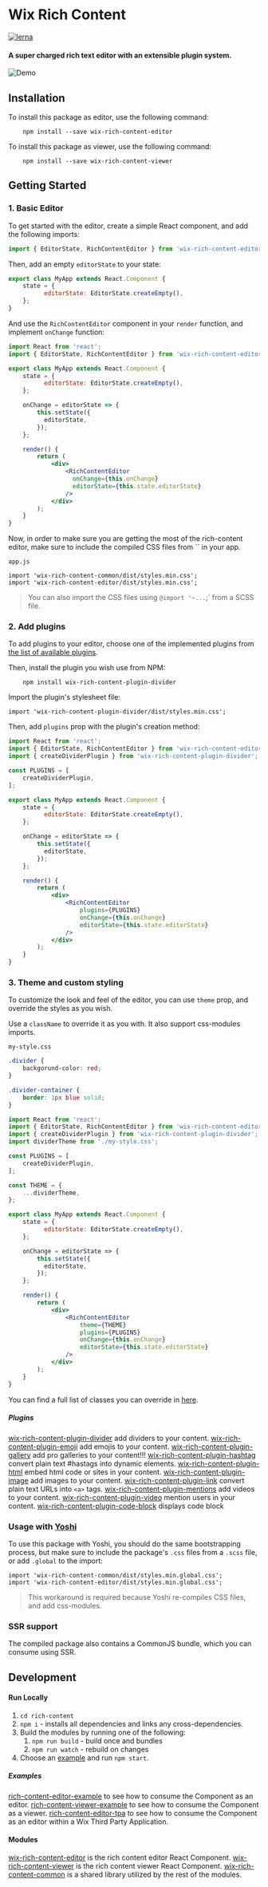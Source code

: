 # Wix Rich Content
[![lerna](https://img.shields.io/badge/maintained%20with-lerna-cc00ff.svg)](https://lernajs.io/)

#### A super charged rich text editor with an extensible plugin system.

![Demo](https://media.giphy.com/media/2rAwp4zLCrtGn2Tlbq/giphy.gif)

## Installation

To install this package as editor, use the following command:

```
    npm install --save wix-rich-content-editor
```

To install this package as viewer, use the following command:

```
    npm install --save wix-rich-content-viewer
```

## Getting Started

### 1. Basic Editor

To get started with the editor, create a simple React component, and add the following imports:

```js
import { EditorState, RichContentEditor } from 'wix-rich-content-editor';
```

Then, add an empty `editorState` to your state:

```jsx
export class MyApp extends React.Component {
    state = {
          editorState: EditorState.createEmpty(),
    };
}
```

And use the `RichContentEditor` component in your `render` function, and implement `onChange` function:

```jsx
import React from 'react';
import { EditorState, RichContentEditor } from 'wix-rich-content-editor';

export class MyApp extends React.Component {
    state = {
          editorState: EditorState.createEmpty(),
    };

    onChange = editorState => {
        this.setState({
          editorState,
        });
    };

    render() {
        return (
            <div>
                <RichContentEditor
                  onChange={this.onChange}
                  editorState={this.state.editorState}
                />
            </div>
        );
    }
}
```

Now, in order to make sure you are getting the most of the rich-content editor, make sure to include the compiled CSS files from `` in your app.

`app.js`
```
import 'wix-rich-content-common/dist/styles.min.css';
import 'wix-rich-content-editor/dist/styles.min.css';
```

> You can also import the CSS files using `@import '~...`;` from a SCSS file.

### 2. Add plugins

To add plugins to your editor, choose one of the implemented plugins from [the list of available plugins](`./pacakges/`).

Then, install the plugin you wish use from NPM:

```
    npm install wix-rich-content-plugin-divider
```

Import the plugin's stylesheet file:

```
import 'wix-rich-content-plugin-divider/dist/styles.min.css';
```

Then, add `plugins` prop with the plugin's creation method:

```jsx
import React from 'react';
import { EditorState, RichContentEditor } from 'wix-rich-content-editor';
import { createDividerPlugin } from 'wix-rich-content-plugin-divider';

const PLUGINS = [
    createDividerPlugin,
];

export class MyApp extends React.Component {
    state = {
          editorState: EditorState.createEmpty(),
    };

    onChange = editorState => {
        this.setState({
          editorState,
        });
    };

    render() {
        return (
            <div>
                <RichContentEditor
                    plugins={PLUGINS}
                    onChange={this.onChange}
                    editorState={this.state.editorState}
                />
            </div>
        );
    }
}
```

### 3. Theme and custom styling

To customize the look and feel of the editor, you can use `theme` prop, and override the styles as you wish.

Use a `className` to override it as you with. It also support css-modules imports.

`my-style.css`
```css
.divider {
    backgorund-color: red;
}

.divider-container {
    border: 1px blue solid;
}
```

```jsx
import React from 'react';
import { EditorState, RichContentEditor } from 'wix-rich-content-editor';
import { createDividerPlugin } from 'wix-rich-content-plugin-divider';
import dividerTheme from './my-style.css';

const PLUGINS = [
    createDividerPlugin,
];

const THEME = {
    ...dividerTheme,
};

export class MyApp extends React.Component {
    state = {
          editorState: EditorState.createEmpty(),
    };

    onChange = editorState => {
        this.setState({
          editorState,
        });
    };

    render() {
        return (
            <div>
                <RichContentEditor
                    theme={THEME}
                    plugins={PLUGINS}
                    onChange={this.onChange}
                    editorState={this.state.editorState}
                />
            </div>
        );
    }
}
```

You can find a full list of classes you can override in [here](./examples/editor/src/theme).

##### Plugins

[wix-rich-content-plugin-divider](./pacakges/plugin-divider) add dividers to your content.
[wix-rich-content-plugin-emoji](./pacakges/plugin-emoji) add emojis to your content.
[wix-rich-content-plugin-gallery](./pacakges/plugin-gallery) add pro galleries to your content!!!
[wix-rich-content-plugin-hashtag](./pacakges/plugin-hashtag) convert plain text #hastags into dynamic elements.
[wix-rich-content-plugin-html](./pacakges/plugin-html) embed html code or sites in your content.
[wix-rich-content-plugin-image](./pacakges/plugin-image) add images to your content.
[wix-rich-content-plugin-link](./pacakges/plugin-link) convert plain text URLs into `<a>` tags.
[wix-rich-content-plugin-mentions](./pacakges/plugin-video) add videos to your content.
[wix-rich-content-plugin-video](./pacakges/plugin-mentions) mention users in your content.
[wix-rich-content-plugin-code-block](./pacakges/plugin-code-block) displays code block


### Usage with [Yoshi](https://github.com/wix/yoshi)

To use this package with Yoshi, you should do the same bootstrapping process, but make sure to include the package's `.css` files from a `.scss` file, or add `.global` to the import:

```
import 'wix-rich-content-common/dist/styles.min.global.css';
import 'wix-rich-content-editor/dist/styles.min.global.css';
```

> This workaround is required because Yoshi re-compiles CSS files, and add css-modules.

### SSR support

The compiled package also contains a CommonJS bundle, which you can consume using SSR.

## Development

#### Run Locally
1. `cd rich-content`
2. `npm i` - installs all dependencies and links any cross-dependencies.
3. Build the modules by running one of the following:
    1. `npm run build` - build once and bundles
    2. `npm run watch` - rebuild on changes
4. Choose an [example](./examples/) and run `npm start`.

##### Examples
[rich-content-editor-example](./examples/editor) to see how to consume the Component as an editor.
[rich-content-viewer-example](./examples/viewer) to see how to consume the Component as a viewer.
[rich-content-editor-tpa](./examples/editor-tpa) to see how to consume the Component as an editor within a Wix Third Party Application.

#### Modules

[wix-rich-content-editor](./packages/editor) is the rich content editor React Component.
[wix-rich-content-viewer](./packages/viewer) is the rich content viewer React Component.
[wix-rich-content-common](./pacakges/common) is a shared library utilized by the rest of the modules.
